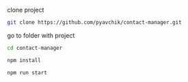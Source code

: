 clone project
```bash
git clone https://github.com/pyavchik/contact-manager.git
```
go to folder with project
```bash
cd contact-manager
```

```bash
npm install
```
```bash
npm run start
```